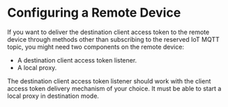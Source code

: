 # Configuring a Remote Device<a name="configure-remote-device"></a>

If you want to deliver the destination client access token to the remote device through methods other than subscribing to the reserved IoT MQTT topic, you might need two components on the remote device:
+ A destination client access token listener\.
+ A local proxy\.

The destination client access token listener should work with the client access token delivery mechanism of your choice\. It must be able to start a local proxy in destination mode\.